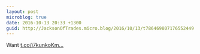 ```yaml
---
layout: post
microblog: true
date: 2016-10-13 20:33 +1300
guid: http://JacksonOfTrades.micro.blog/2016/10/13/t786469807176552449.html
---
```

Want [t.co/i7kunkoKm...](https://t.co/i7kunkoKmo)

